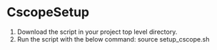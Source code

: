 # CscopeSetup
1. Download the script in your project top level directory.
2. Run the script with the below command:
    source setup_cscope.sh

